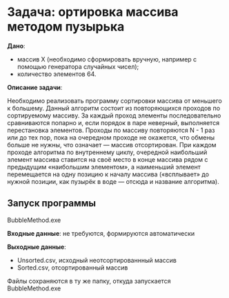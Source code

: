 # Задача: ортировка массива методом пузырька

**Дано**:  

- массив X (необходимо сформировать вручную, например с помощью
генератора случайных чисел);
- количество элементов 64.

**Описание задачи**:

Необходимо реализовать программу сортировки массива от меньшего к
большему. Данный алгоритм состоит из повторяющихся проходов по сортируемому
массиву. За каждый проход элементы последовательно сравниваются попарно и, если
порядок в паре неверный, выполняется перестановка элементов. Проходы по массиву
повторяются N - 1 раз или до тех пор, пока на очередном проходе не окажется, что
обмены больше не нужны, что означает — массив отсортирован. При каждом проходе
алгоритма по внутреннему циклу, очередной наибольший элемент массива ставится на
своё место в конце массива рядом с предыдущим «наибольшим элементом», а
наименьший элемент перемещается на одну позицию к началу массива («всплывает»
до нужной позиции, как пузырёк в воде — отсюда и название алгоритма).

## Запуск программы

BubbleMethod.exe

**Входные данные**: не требуются, формируются автоматически

**Выходные данные**:

- Unsorted.csv, исходный неотсортированнный массив
- Sorted.csv, отсортированный массив

Файлы сохраняются в ту же папку, откуда запускается BubbleMethod.exe
